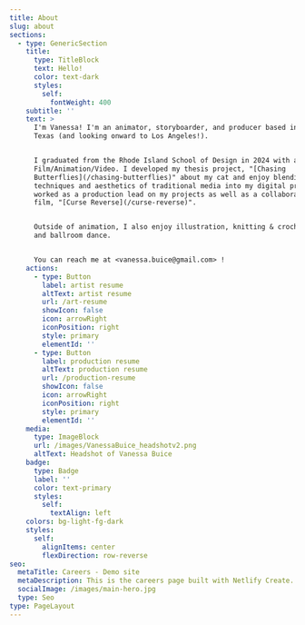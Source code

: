 ```yaml
---
title: About
slug: about
sections:
  - type: GenericSection
    title:
      type: TitleBlock
      text: Hello!
      color: text-dark
      styles:
        self:
          fontWeight: 400
    subtitle: ''
    text: >
      I'm Vanessa! I'm an animator, storyboarder, and producer based in Houston,
      Texas (and looking onward to Los Angeles!).


      I graduated from the Rhode Island School of Design in 2024 with a BFA in
      Film/Animation/Video. I developed my thesis project, "[Chasing
      Butterflies](/chasing-butterflies)" about my cat and enjoy blending
      techniques and aesthetics of traditional media into my digital practice. I
      worked as a production lead on my projects as well as a collaborative
      film, "[Curse Reverse](/curse-reverse)".


      Outside of animation, I also enjoy illustration, knitting & crocheting,
      and ballroom dance.


      You can reach me at <vanessa.buice@gmail.com> !
    actions:
      - type: Button
        label: artist resume
        altText: artist resume
        url: /art-resume
        showIcon: false
        icon: arrowRight
        iconPosition: right
        style: primary
        elementId: ''
      - type: Button
        label: production resume
        altText: production resume
        url: /production-resume
        showIcon: false
        icon: arrowRight
        iconPosition: right
        style: primary
        elementId: ''
    media:
      type: ImageBlock
      url: /images/VanessaBuice_headshotv2.png
      altText: Headshot of Vanessa Buice
    badge:
      type: Badge
      label: ''
      color: text-primary
      styles:
        self:
          textAlign: left
    colors: bg-light-fg-dark
    styles:
      self:
        alignItems: center
        flexDirection: row-reverse
seo:
  metaTitle: Careers - Demo site
  metaDescription: This is the careers page built with Netlify Create.
  socialImage: /images/main-hero.jpg
  type: Seo
type: PageLayout
---
```

